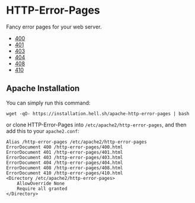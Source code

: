 # HTTP-Error-Pages

Fancy error pages for your web server.

- [400](https://errors.hell.sh/400.html)
- [401](https://errors.hell.sh/401.html)
- [403](https://errors.hell.sh/403.html)
- [404](https://errors.hell.sh/404.html)
- [408](https://errors.hell.sh/408.html)
- [410](https://errors.hell.sh/410.html)

## Apache Installation

You can simply run this command:

	wget -qO- https://installation.hell.sh/apache-http-error-pages | bash

or clone HTTP-Error-Pages into `/etc/apache2/http-error-pages`, and then add this to your `apache2.conf`:

	Alias /http-error-pages /etc/apache2/http-error-pages
	ErrorDocument 400 /http-error-pages/400.html
	ErrorDocument 401 /http-error-pages/401.html
	ErrorDocument 403 /http-error-pages/403.html
	ErrorDocument 404 /http-error-pages/404.html
	ErrorDocument 408 /http-error-pages/408.html
	ErrorDocument 410 /http-error-pages/410.html
	<Directory /etc/apache2/http-error-pages>
		AllowOverride None
		Require all granted
	</Directory>
